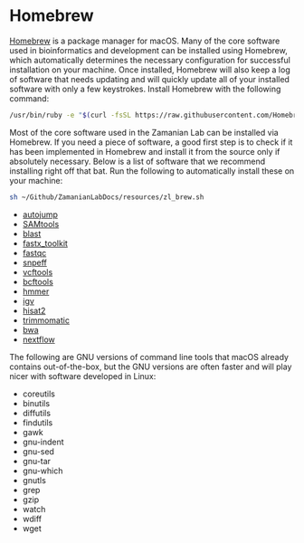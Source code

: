 # Homebrew

[Homebrew](https://brew.sh) is a package manager for macOS. Many of the core software used in bioinformatics and development can be installed using Homebrew, which automatically determines the necessary configuration for successful installation on your machine. Once installed, Homebrew will also keep a log of software that needs updating and will quickly update all of your installed software with only a few keystrokes. Install Homebrew with the following command:

``` bash
/usr/bin/ruby -e "$(curl -fsSL https://raw.githubusercontent.com/Homebrew/install/master/install)"
```

Most of the core software used in the Zamanian Lab can be installed via Homebrew. If you need a piece of software, a good first step is to check if it has been implemented in Homebrew and install it from the source only if absolutely necessary. Below is a list of software that we recommend installing right off that bat. Run the following to automatically install these on your machine:

``` bash
sh ~/Github/ZamanianLabDocs/resources/zl_brew.sh
```

- [autojump](https://github.com/wting/autojump)  
- [SAMtools](http://www.htslib.org/)  
- [blast](https://blast.ncbi.nlm.nih.gov/Blast.cgi)  
- [fastx_toolkit](http://hannonlab.cshl.edu/fastx_toolkit/)  
- [fastqc](https://www.bioinformatics.babraham.ac.uk/projects/fastqc/)  
- [snpeff](http://snpeff.sourceforge.net/)  
- [vcftools](https://vcftools.github.io/index.html)  
- [bcftools](http://samtools.github.io/bcftools/)  
- [hmmer](http://hmmer.org/)  
- [igv](https://software.broadinstitute.org/software/igv/)  
- [hisat2](https://ccb.jhu.edu/software/hisat2/index.shtml)  
- [trimmomatic](http://www.usadellab.org/cms/?page=trimmomatic)  
- [bwa](http://bio-bwa.sourceforge.net/)  
- [nextflow](https://www.nextflow.io/)  

The following are GNU versions of command line tools that macOS already contains out-of-the-box, but the GNU versions are often faster and will play nicer with software developed in Linux:

- coreutils
- binutils
- diffutils
- findutils
- gawk
- gnu-indent
- gnu-sed
- gnu-tar
- gnu-which
- gnutls
- grep
- gzip
- watch
- wdiff
- wget

